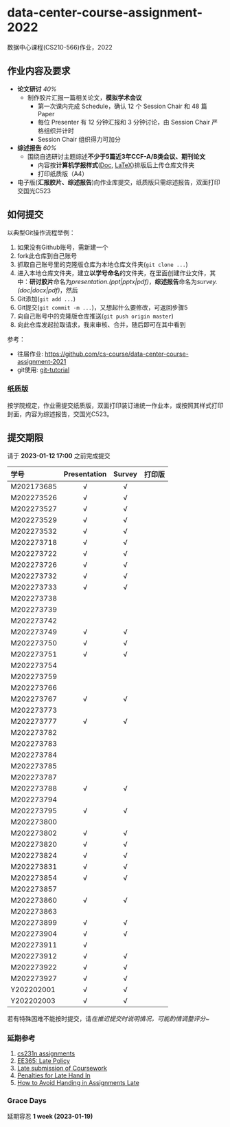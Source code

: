 # data-center-course-assignment-2022

数据中心课程(CS210-566)作业，2022

## 作业内容及要求

- **论文研讨** *40%*
  - 制作胶片汇报一篇相关论文，**模拟学术会议**
    - 第一次课内完成 Schedule，确认 12 个 Session Chair 和 48 篇 Paper
    - 每位 Presenter 有 12 分钟汇报和 3 分钟讨论，由 Session Chair 严格组织并计时
    - Session Chair 组织得力可加分
- **综述报告** *60%*
  - 围绕自选研讨主题综述**不少于5篇近3年CCF-A/B类会议、期刊论文**
    - 内容按**计算机学报样式**([Doc](http://cjc.ict.ac.cn/wltg/new/submit/CJC-Templet_Word2003.doc), [LaTeX](http://cjc.ict.ac.cn/wltg/new/submit/LatexTemplet.zip))排版后上传仓库文件夹
    - 打印纸质版（A4）
- 电子版(**汇报胶片、综述报告**)向作业库提交，纸质版只需综述报告，双面打印交国光C523

## 如何提交

以典型Git操作流程举例：

1. 如果没有Github账号，需新建一个
2. fork此仓库到自己账号
3. 抓取自己账号里的克隆版仓库为本地仓库文件夹(`git clone ...`)
4. 进入本地仓库文件夹，建立**以学号命名**的文件夹，在里面创建作业文件，其中：**研讨胶片**命名为*presentation.(ppt|pptx|pdf)*，**综述报告**命名为*survey.(doc|docx|pdf)*，然后
5. Git添加(`git add ...`)
6. Git提交(`git commit -m ...`)，又想起什么要修改，可返回步骤5
7. 向自己账号中的克隆版仓库推送(`git push origin master`)
8. 向此仓库发起拉取请求，我来审核、合并，随后即可在其中看到

参考：

- 往届作业: <https://github.com/cs-course/data-center-course-assignment-2021>
- git使用: [git-tutorial](https://github.com/cs-course/git-tutorial)

### 纸质版

按学院规定，作业需提交纸质版，双面打印装订进统一作业本，或按照其样式打印封面，内容为综述报告，交国光C523。

## 提交期限

请于 **2023-01-12 17:00** 之前完成提交

| 学号  | Presentation | Survey | **打印版** |
| :--- | :---:   | :---:  | :---:      |
| M202173685 | √ | √ |  |
| M202273526 | √ | √ |  |
| M202273527 | √ | √ |  |
| M202273529 | √ | √ |  |
| M202273532 | √ | √ |  |
| M202273718 | √ | √ |  |
| M202273722 | √ | √ |  |
| M202273726 | √ | √ |  |
| M202273732 | √ | √ |  |
| M202273733 | √ | √ |  |
| M202273738 |   |   |  |
| M202273739 |   |   |  |
| M202273742 |   |   |  |
| M202273749 | √ | √ |  |
| M202273750 | √ | √ |  |
| M202273751 | √ | √ |  |
| M202273754 |   |   |  |
| M202273759 |   |   |  |
| M202273766 |   |   |  |
| M202273767 | √ | √ |  |
| M202273773 |   |   |  |
| M202273777 | √ | √ |  |
| M202273782 |   |   |  |
| M202273783 |   |   |  |
| M202273784 |   |   |  |
| M202273785 |   |   |  |
| M202273787 |   |   |  |
| M202273788 | √ | √ |  |
| M202273794 |   |   |  |
| M202273795 | √ | √ |  |
| M202273800 |   |   |  |
| M202273802 | √ | √ |  |
| M202273820 | √ | √ |  |
| M202273824 | √ | √ |  |
| M202273831 | √ | √ |  |
| M202273854 | √ | √ |  |
| M202273857 |   |   |  |
| M202273860 | √ | √ |  |
| M202273863 |   |   |  |
| M202273899 | √ | √ |  |
| M202273904 | √ | √ |  |
| M202273911 | √ |   |  |
| M202273912 | √ | √ |  |
| M202273922 | √ | √ |  |
| M202273927 | √ | √ |  |
| Y202202001 | √ | √ |  |
| Y202202003 | √ | √ |  |

若有特殊困难不能按时提交，请*在推迟提交时说明情况，可能酌情调整评分~*

### 延期参考

1. [cs231n assignments](http://vision.stanford.edu/teaching/cs231n/assignments.html)
2. [EE365: Late Policy](https://stanford.edu/class/ee365/late.html)
3. [Late submission of Coursework](https://www2.le.ac.uk/offices/sas2/assessments/late-submission)
4. [Penalties for Late Hand In](http://www.dcs.shef.ac.uk/intranet/teaching/public/assessment/latehandin.html)
5. [How to Avoid Handing in Assignments Late](https://www.wikihow.com/Avoid-Handing-in-Assignments-Late)

### Grace Days

延期容忍 **1 week (2023-01-19)**
